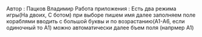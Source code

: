 Автор : Пацков Владимир
Работа приложения :
Есть два режима игры(На двоих, С ботом)
при выборе пишем имя 
далее заполняем поле кораблями вводить с большой буквы и по возрастанию(A1-A6, если одиночный то A1) можно автоматически
далее бъем поля (напрмер A1)
